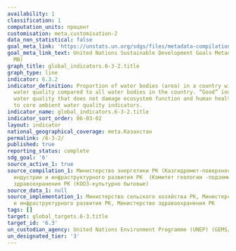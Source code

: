 ```yaml
---
availability: 1
classification: 1
computation_units: процент
customisation: meta.customisation-2
data_non_statistical: false
goal_meta_link: 'https://unstats.un.org/sdgs/files/metadata-compilation/Metadata-Goal-6.pdf '
goal_meta_link_text: United Nations Sustainable Development Goals Metadata (PDF 4.0
  MB)
graph_title: global_indicators.6-3-2.title
graph_type: line
indicator: 6.3.2
indicator_definition: Proportion of water bodies (area) in a country with good ambient
  water quality compared to all water bodies in the country. “Good” indicates an ambient
  water quality that does not damage ecosystem function and human health according
  to core ambient water quality indicators.
indicator_name: global_indicators.6-3-2.title
indicator_sort_order: 06-03-02
layout: indicator
national_geographical_coverage: meta.Казахстан
permalink: /6-3-2/
published: true
reporting_status: complete
sdg_goal: '6'
source_active_1: true
source_compilation_1: Министерство энергетики РК (Казгидромет-поверхностные), Министерство
  индустрии и инфраструктурного развития РК  (Комитет геологии -подземные), Министерство
  здравоохранения РК (КООЗ-культурно бытовые)
source_data_1: null
source_implementation_1: Министерство сельского хозяйства РК, Министерство индустрии
  и инфраструктурного развития РК, Министерство здравоохранения РК
tags: []
target: global_targets.6-3.title
target_id: '6.3'
un_custodian_agency: United Nations Environment Programme (UNEP) (GEMS/Water)
un_designated_tier: '3'
---
```

